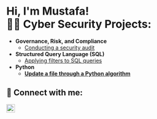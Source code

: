 <h1>Hi, I'm Mustafa! <br/><a 

 <h2>👨‍💻 Cyber Security Projects:</h2>

- <b>Governance, Risk, and Compliance</b>
  - [Conducting a security audit](https://github.com/MustafaMapple/MustafaMapple/tree/main/Conducting%20a%20security%20audit)
- <b>Structured Query Language (SQL)</b>
  - [Applying filters to SQL queries](https://github.com/MustafaMapple/MustafaMapple/blob/main/_Apply%20filters%20to%20SQL%20queries%20.pdf) <b>
- <b>Python</b>
  - [Update a file through a Python algorithm](https://github.com/MustafaMapple/MustafaMapple/blob/main/Algorithm%20for%20file%20updates%20in%20Python.pdf)



<h2> 🤳 Connect with me:</h2>

[<img align="left" alt="JoshMadakor | LinkedIn" width="22px" src="https://cdn.jsdelivr.net/npm/simple-icons@v3/icons/linkedin.svg" />][linkedin]


[linkedin]: https://www.linkedin.com/in/mustafaman/

<!--
**joshmadakor1/joshmadakor1** is a ✨ _special_ ✨ repository because its `README.md` (this file) appears on your GitHub profile.

Here are some ideas to get you started:

- 🔭 I’m currently working on ...
- 🌱 I’m currently learning ...
- 👯 I’m looking to collaborate on ...
- 🤔 I’m looking for help with ...
- 💬 Ask me about ...
- 📫 How to reach me: ...
- 😄 Pronouns: ...
- ⚡ Fun fact: ...
-->
